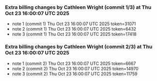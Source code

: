 
### Extra billing changes by Cathleen Wright (commit 1/3) at Thu Oct 23 16:00:07 UTC 2025
* note 1 (commit 1) Thu Oct 23 16:00:07 UTC 2025 token=31071
* note 2 (commit 1) Thu Oct 23 16:00:07 UTC 2025 token=6432
* note 3 (commit 1) Thu Oct 23 16:00:07 UTC 2025 token=17418

### Extra billing changes by Cathleen Wright (commit 2/3) at Thu Oct 23 16:00:07 UTC 2025
* note 1 (commit 2) Thu Oct 23 16:00:07 UTC 2025 token=6667
* note 2 (commit 2) Thu Oct 23 16:00:07 UTC 2025 token=14970
* note 3 (commit 2) Thu Oct 23 16:00:07 UTC 2025 token=11759
